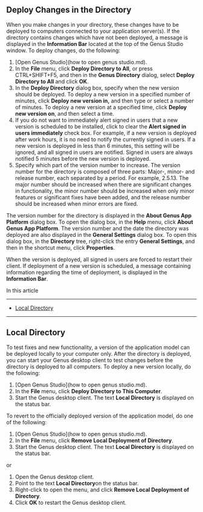 ## Deploy Changes in the Directory

When you make changes in your directory, these changes have to be deployed to computers connected to your application server(s). If the directory contains changes which have not been deployed, a message is displayed in the **Information Bar** located at the top of the Genus Studio window. To deploy changes, do the following:

1.  [Open Genus Studio](how to open genus studio.md).
2.  In the **File** menu, click **Deploy Directory to All**<span style="FONT-WEIGHT: normal">, or press CTRL+SHIFT+F5, and then in the **Genus Directory** <span style="FONT-WEIGHT: normal">dialog, select **Deploy Directory to All** <span style="FONT-WEIGHT: normal">and click **OK**<span style="FONT-WEIGHT: normal">.
3.  In the **Deploy Directory** dialog box, specify when the new version should be deployed. To deploy a new version in a specified number of minutes, click **Deploy new version in,** and then type or select a number of minutes. To deploy a new version at a specified time, click **Deploy new version on**, and then select a time.
4.  If you do not want to immediately alert signed in users that a new version is scheduled to be installed, click to clear the **Alert signed in users immediately** check box. For example, if a new version is deployed after work hours, it is no need to notify the currently signed in users. If a new version is deployed in less than 6 minutes, this setting will be ignored, and all signed in users are notified. Signed in users are always notified 5 minutes before the new version is deployed.
5.  Specify which part of the version number to increase. The version number for the directory is composed of three parts: Major-, minor- and release number, each separated by a period. For example, 2.5.13\. The major number should be increased when there are significant changes in functionality, the minor number should be increased when only minor features or significant fixes have been added, and the release number should be increased when minor errors are fixed.

The version number for the directory is displayed in the **About Genus App Platform** dialog box. To open the dialog box, in the **Help** menu, click **About Genus App Platform**. The version number and the date the directory was deployed are also displayed in the **General Settings** dialog box. To open this dialog box, in the **Directory** tree, right-click the entry **General Settings**, and then in the shortcut menu, click **Properties**.

When the version is deployed, all signed in users are forced to restart their client. If deployment of a new version is scheduled, a message containing information regarding the time of deployment, is displayed in the **Information Bar**.

In this article

* * *

*   [Local Directory](#local-directory)

* * *

## Local Directory

To test fixes and new functionality, a version of the application model can be deployed locally to your computer only. After the directory is deployed, you can start your Genus desktop client to test changes before the directory is deployed to all computers. To deploy a new version locally, do the following:

1.  [Open Genus Studio](how to open genus studio.md).
2.  In the **File** menu, click **Deploy Directory to This Computer**.
3.  Start the Genus desktop client. The text **Local Directory** is displayed on the status bar.

To revert to the officially deployed version of the application model, do one of the following:

1.  [Open Genus Studio](how to open genus studio.md).
2.  In the **File** menu, click **Remove Local Deployment of Directory**.
3.  Start the Genus desktop client. The text **Local Directory** is displayed on the status bar.

 or

1.  Open the Genus desktop client.
2.  Point to the text **Local Directory**on the status bar.
3.  Right-click to open the menu, and click **Remove Local Deployment of Directory**.
4.  Click **OK** to restart the Genus desktop client. 

